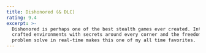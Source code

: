```yaml
---
title: Dishonored (& DLC)
rating: 9.4
excerpt: >-
  Dishonored is perhaps one of the best stealth games ever created. Intricately
  crafted environments with secrets around every corner and the freedom to
  problem solve in real-time makes this one of my all time favorites.
---
```


